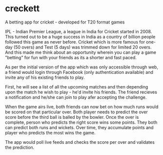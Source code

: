 # creckett
A betting app for cricket - developed for T20 format games

IPL - Indian Premier League, a league in India for Cricket started in 2008. This turned out to be a huge success in India as a country of billion people followed this game as never before. Cricket which is more famous for one-day (50 overs) and Test (5 days) was trimmed down for limited 20 overs. And this made me think about an opportunity wherein you can play a game "betting" for fun with your friends as its a shorter and fast paced.

As per the initial version of the app which was only accessible through web, a friend would login through Facebook (only authentication available) and invite any of his existing friends to play.

First, he will see a list of all the upcoming matches and then depending upon the match he wish to play - he'd invite his friends. The friend recieves a notification and he/she can join to play afer accepting the challenge.

When the game airs live, both friends can now bet on how much runs would be scored on that particular over. Both player needs to predict the over score before the third ball is balled by the bowler. Once the over is complete, person who predicts the right score wins some points. They both can predict both runs and wickets. Over time, they accumulate points and player who predicts the most wins the game.

The app would poll live feeds and checks the score per over and validates the prediction.
